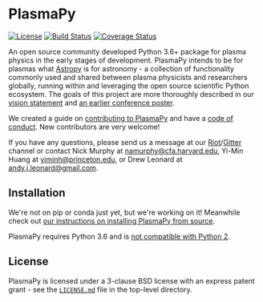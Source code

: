 # PlasmaPy
[![License](https://img.shields.io/badge/License-BSD%203--Clause-blue.svg)](https://opensource.org/licenses/BSD-3-Clause)
[![Build Status](https://travis-ci.org/PlasmaPy/PlasmaPy.svg?branch=master)](https://travis-ci.org/PlasmaPy/PlasmaPy)
[![Coverage Status](https://coveralls.io/repos/github/PlasmaPy/PlasmaPy/badge.svg?branch=master)](https://coveralls.io/github/PlasmaPy/PlasmaPy?branch=master)

An open source community developed Python 3.6+ package for plasma physics in 
the early stages of development. PlasmaPy intends to be for plasmas what
[Astropy](https://github.com/astropy/astropy) is for astronomy - a 
collection of functionality commonly used and shared between plasma physicists 
and researchers globally, running within and leveraging the open source 
scientific Python ecosystem. The goals of this project are more thoroughly described in our
[vision statement](vision_statement.md)
and [an earlier conference poster](http://doi.org/10.5281/zenodo.163752).

We created a guide on
[contributing to PlasmaPy](CONTRIBUTING.md) and have a [code of conduct](CODE_OF_CONDUCT.md).
New contributors are very welcome! 

If you have any questions, please send us a message at our
[Riot](https://riot.im/app/#/room/#plasmapy:matrix.org)/[Gitter](https://gitter.im/PlasmaPy/Lobby) channel or contact
Nick Murphy at <namurphy@cfa.harvard.edu>,
Yi-Min Huang at <yiminh@princeton.edu>,
or Drew Leonard at <andy.j.leonard@gmail.com>.

## Installation

We're not on pip or conda just yet, but we're working on it! Meanwhile check
out [our instructions on installing PlasmaPy from source](INSTALL.md).

PlasmaPy requires Python 3.6 and is
[not compatible with Python 2](https://pythonclock.org/).

## License

PlasmaPy is licensed under a 3-clause BSD license with an express
patent grant - see the [``LICENSE.md``](LICENSE.md) file in the
top-level directory.
